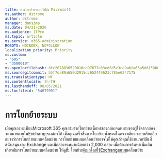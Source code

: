 ```yaml
---
title: การโยกย้ายระบบไปยัง Microsoft
ms.author: dstrome
author: dstrome
manager: dansimp
ms.date: 04/21/2020
ms.audience: ITPro
ms.topic: article
ms.service: o365-administration
ROBOTS: NOINDEX, NOFOLLOW
localization_priority: Priority
ms.custom:
- "695"
- "3500010"
ms.openlocfilehash: 8fc2078836520016cd97677a03ed6d5e3ce9abfa65a5d815060630c222e1d3d8
ms.sourcegitcommit: b5f7da89a650d2915dc652449623c78be6247175
ms.translationtype: MT
ms.contentlocale: th-TH
ms.lasthandoff: 08/05/2021
ms.locfileid: "54079901"
---
```

# <a name="cutover-migrations"></a>การโยกย้ายระบบ

เมื่อคุณลงทะเบียนMicrosoft 365 คุณสามารถโยกย้ายเนื้อหาของกล่องจดหมายของผู้ใช้จากกล่องจดหมายภายในExchangeองค์กรได้ เมื่อคุณเสร็จสิ้นการโยกย้ายทั้งหมดในคราวเดียว ระบบเรียกอีกอย่างว่าการโยกย้ายแบบเคลื่อนย้าย การโยกย้ายแบบเคลื่อนย้ายอาจใช่ให้คุณถ้าคุณใช้งานเวอร์ชันที่สนับสนุนของ Exchange และมีกล่องจดหมายน้อยกว่า 2,000 กล่อง เมื่อต้องการค้นหาเพิ่มเติมเกี่ยวกับการโยกย้ายแบบเคลื่อนย้าย ให้ดูที่: โยกย้าย[อีเมลโดยใช้Exchangeแบบ](https://docs.microsoft.com/Exchange/mailbox-migration/cutover-migration-to-office-365)เคลื่อนย้าย
  